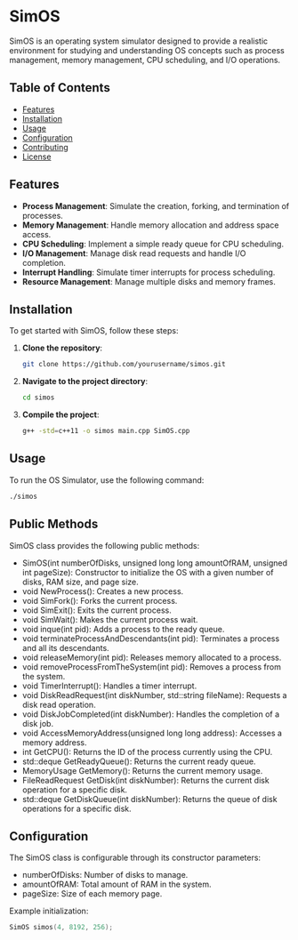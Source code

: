 # SimOS

SimOS is an operating system simulator designed to provide a realistic environment for studying and understanding OS concepts such as process management, memory management, CPU scheduling, and I/O operations.

## Table of Contents

- [Features](#features)
- [Installation](#installation)
- [Usage](#usage)
- [Configuration](#configuration)
- [Contributing](#contributing)
- [License](#license)

## Features

- **Process Management**: Simulate the creation, forking, and termination of processes.
- **Memory Management**: Handle memory allocation and address space access.
- **CPU Scheduling**: Implement a simple ready queue for CPU scheduling.
- **I/O Management**: Manage disk read requests and handle I/O completion.
- **Interrupt Handling**: Simulate timer interrupts for process scheduling.
- **Resource Management**: Manage multiple disks and memory frames.

## Installation

To get started with SimOS, follow these steps:

1. **Clone the repository**:
    ```bash
    git clone https://github.com/yourusername/simos.git
    ```
2. **Navigate to the project directory**:
    ```bash
    cd simos
    ```
3. **Compile the project**:
    ```bash
    g++ -std=c++11 -o simos main.cpp SimOS.cpp
    ```

## Usage

To run the OS Simulator, use the following command:

```bash
./simos
```

## Public Methods

SimOS class provides the following public methods:

- SimOS(int numberOfDisks, unsigned long long amountOfRAM, unsigned int pageSize): Constructor to initialize the OS with a given number of disks, RAM size, and page size.
- void NewProcess(): Creates a new process.
- void SimFork(): Forks the current process.
- void SimExit(): Exits the current process.
- void SimWait(): Makes the current process wait.
- void inque(int pid): Adds a process to the ready queue.
- void terminateProcessAndDescendants(int pid): Terminates a process and all its descendants.
- void releaseMemory(int pid): Releases memory allocated to a process.
- void removeProcessFromTheSystem(int pid): Removes a process from the system.
- void TimerInterrupt(): Handles a timer interrupt.
- void DiskReadRequest(int diskNumber, std::string fileName): Requests a disk read operation.
- void DiskJobCompleted(int diskNumber): Handles the completion of a disk job.
- void AccessMemoryAddress(unsigned long long address): Accesses a memory address.
- int GetCPU(): Returns the ID of the process currently using the CPU.
- std::deque<int> GetReadyQueue(): Returns the current ready queue.
- MemoryUsage GetMemory(): Returns the current memory usage.
- FileReadRequest GetDisk(int diskNumber): Returns the current disk operation for a specific disk.
- std::deque<FileReadRequest> GetDiskQueue(int diskNumber): Returns the queue of disk operations for a specific disk.

## Configuration
The SimOS class is configurable through its constructor parameters:

- numberOfDisks: Number of disks to manage.
- amountOfRAM: Total amount of RAM in the system.
- pageSize: Size of each memory page.

Example initialization:
```cpp
SimOS simos(4, 8192, 256);
```




